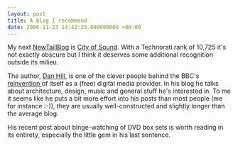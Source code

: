 ```yaml
---
layout: post
title: A blog I recommend
date: 2006-11-23 14:42:23.000000000 +00:00
---
```

My next <a target="_blank" href="https://technorati.com/tag/NewTailBlog">NewTailBlog</a> is <a target="_blank" href="https://www.cityofsound.com/blog/">City of Sound</a>. With a Technorati rank of 10,725 it's not exactly obscure but I think it deserves some additional recognition outside its milieu.

The author, <a target="_blank" href="https://www.cityofsound.com/blog/2002/01/about_cityofsou.html">Dan Hill</a>, is one of the clever people behind the BBC's <a target="_blank" href="https://backstage.bbc.co.uk/">reinvention </a>of itself as a (free) digital media provider. In his blog he talks about architecture, design, music and general stuff he's interested in. To me it seems like he puts a bit more effort into his posts than most people (me for instance :-)), they are usually well-constructed and slightly longer than the average blog.

His recent post about binge-watching of DVD box sets is worth reading in its entirety, especially the little gem in his last sentence.
